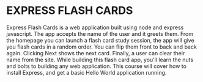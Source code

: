 # EXPRESS FLASH CARDS

Express Flash Cards is a web application built using node and express javascript. The app accepts the name of the user and it greets them. From the homepage you can launch a flash card study session, the app will give you flash cards in a random order. You can flip them front to back and back again. Clicking Next shows the next card. Finally, a user can clear their name from the site. While building this flash card app, you'll learn the nuts and bolts to building any web application. This course will cover how to install Express, and get a basic Hello World application running.
